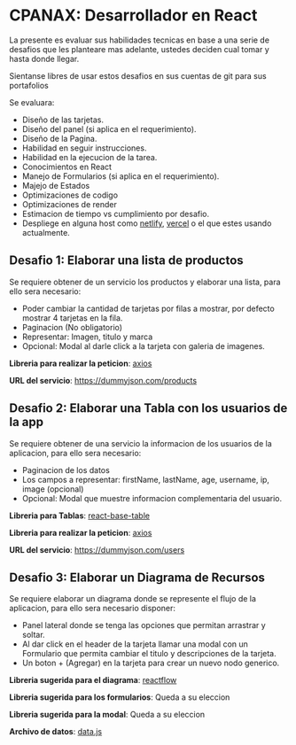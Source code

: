 # CPANAX: Desarrollador en React

La presente es evaluar sus habilidades tecnicas en base a una serie de desafios que les planteare mas adelante, ustedes deciden cual tomar y hasta donde llegar.

Sientanse libres de usar estos desafios en sus cuentas de git para sus portafolios


Se evaluara: 
 - Diseño de las tarjetas.
 - Diseño del panel (si aplica en el requerimiento).
 - Diseño de la Pagina.
 - Habilidad en seguir instrucciones.
 - Habilidad en la ejecucion de la tarea.
 - Conocimientos en React
 - Manejo de Formularios (si aplica en el requerimiento).
 - Majejo de Estados
 - Optimizaciones de codigo
 - Optimizaciones de render
 - Estimacion de tiempo vs cumplimiento por desafio.
 - Despliege en alguna host como [netlify](https://www.netlify.com/), [vercel](https://vercel.com/) o el que estes usando actualmente.


## Desafio 1: Elaborar una lista de productos

Se requiere obtener de un servicio los productos y elaborar una lista, para ello sera necesario:

 - Poder cambiar la cantidad de tarjetas por filas a mostrar, por defecto mostrar 4 tarjetas en la fila.
 - Paginacion (No obligatorio)
 - Representar: Imagen, titulo y marca
 - Opcional: Modal al darle click a la tarjeta con galeria de imagenes.


**Libreria para realizar la peticion**: [axios](https://www.npmjs.com/package/axios)

**URL del servicio**: https://dummyjson.com/products 



## Desafio 2: Elaborar una Tabla con los usuarios de la app

Se requiere obtener de una servicio la informacion de los usuarios de la aplicacion, para ello sera necesario:

 - Paginacion de los datos
 - Los campos a representar: firstName, lastName, age, username, ip, image (opcional)
 - Opcional: Modal que muestre informacion complementaria del usuario.

**Libreria para Tablas**: [react-base-table](https://www.npmjs.com/package/react-base-table)

**Libreria para realizar la peticion**: [axios](https://www.npmjs.com/package/axios)

**URL del servicio**: https://dummyjson.com/users



## Desafio 3: Elaborar un Diagrama de Recursos

Se requiere elaborar un diagrama donde se represente el flujo de la aplicacion, para ello sera necesario disponer:

 - Panel lateral donde se tenga las opciones que permitan arrastrar y soltar.
 - Al dar click en el header de la tarjeta llamar una modal con un Formulario que permita cambiar el titulo y descripciones de la tarjeta.
 - Un boton + (Agregar) en la tarjeta para crear un nuevo nodo generico.

**Libreria sugerida para el diagrama**: [reactflow](https://www.npmjs.com/package/reactflow)

**Libreria sugerida para los formularios**: Queda a su eleccion

**Libreria sugerida para la modal**: Queda a su eleccion

**Archivo de datos**: [data.js](https://github.com/ajimenezg/cpanax-desafio/blob/main/diagrama/data.js)

